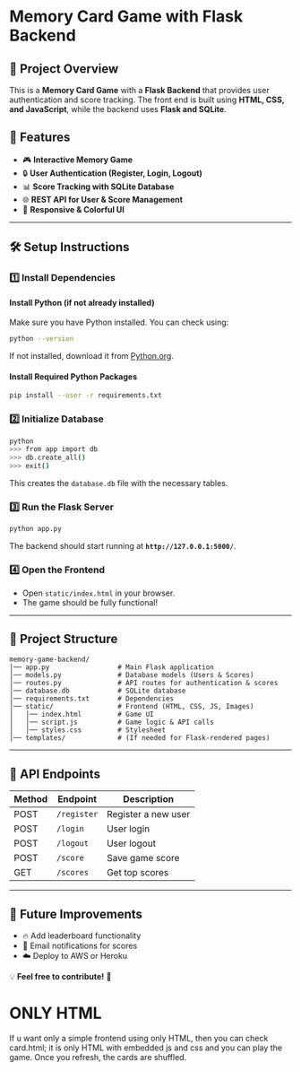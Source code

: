 # Memory Card Game with Flask Backend

## 📌 Project Overview
This is a **Memory Card Game** with a **Flask Backend** that provides user authentication and score tracking. The front end is built using **HTML, CSS, and JavaScript**, while the backend uses **Flask and SQLite**.

## 🚀 Features
- 🎮 **Interactive Memory Game**
- 🔒 **User Authentication (Register, Login, Logout)**
- 📊 **Score Tracking with SQLite Database**
- 🌐 **REST API for User & Score Management**
- 🎨 **Responsive & Colorful UI**

---

## 🛠️ Setup Instructions
### 1️⃣ Install Dependencies
#### Install Python (if not already installed)
Make sure you have Python installed. You can check using:
```sh
python --version
```
If not installed, download it from [Python.org](https://www.python.org/downloads/).

#### Install Required Python Packages
```sh
pip install --user -r requirements.txt
```

### 2️⃣ Initialize Database
```sh
python
>>> from app import db
>>> db.create_all()
>>> exit()
```
This creates the `database.db` file with the necessary tables.

### 3️⃣ Run the Flask Server
```sh
python app.py
```
The backend should start running at **`http://127.0.0.1:5000/`**.

### 4️⃣ Open the Frontend
- Open `static/index.html` in your browser.
- The game should be fully functional!

---

## 📂 Project Structure
```
memory-game-backend/
│── app.py                 # Main Flask application
│── models.py              # Database models (Users & Scores)
│── routes.py              # API routes for authentication & scores
│── database.db            # SQLite database
│── requirements.txt       # Dependencies
│── static/                # Frontend (HTML, CSS, JS, Images)
│   │── index.html         # Game UI
│   │── script.js          # Game logic & API calls
│   │── styles.css         # Stylesheet
│── templates/             # (If needed for Flask-rendered pages)
```

---

## 🔗 API Endpoints
| Method | Endpoint        | Description         |
|--------|----------------|---------------------|
| POST   | `/register`     | Register a new user |
| POST   | `/login`        | User login         |
| POST   | `/logout`       | User logout        |
| POST   | `/score`        | Save game score    |
| GET    | `/scores`       | Get top scores     |

---

## 🎨 Future Improvements
- 🔥 Add leaderboard functionality
- 📧 Email notifications for scores
- ☁️ Deploy to AWS or Heroku

💡 **Feel free to contribute!** 🚀

# ONLY HTML
If u want only a simple frontend using only HTML, then you can check card.html; it is only HTML with embedded js and css and you can play the game. Once you refresh, the cards are shuffled.
